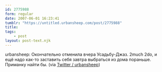 ```yaml
---
id: 2775988
form: regular
date: 2007-06-01 16:23:41
tumblr: "https://untitled.urbansheep.com/post/2775988"
title:
tags:
    - post
layout: post-text.njk
---
```


<p>urbansheep: Окончательно отменила вчера Усадьбу-Джаз. 2much 2do, и ещё надо как-то заставить себя завтра выбраться из дома пораньше. Приманку найти бы. (via <a href="http://twitter.com/urbansheep/statuses/86717502">Twitter / urbansheep</a>)</p>

